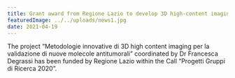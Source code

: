 ```yaml
---
title: Grant award from Regione Lazio to develop 3D high-content imaging methodologies
featuredImage: ../../uploads/news1.jpg
date: 2021-04-19
---
```


The project “Metodologie innovative di 3D high content imaging per la validazione di nuove molecole antitumorali” coordinated by Dr Francesca Degrassi has been funded by Regione Lazio within the Call “Progetti Gruppi di Ricerca 2020”.
